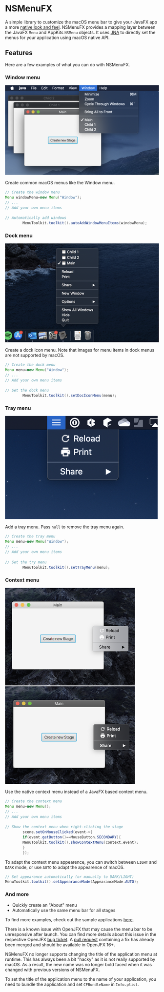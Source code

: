 # NSMenuFX

A simple library to customize the macOS menu bar to give your JavaFX app a
more [native look and feel](https://developer.apple.com/library/mac/documentation/UserExperience/Conceptual/OSXHIGuidelines/MenuBarMenus.html).
NSMenuFX provides a mapping layer between the JavaFX `Menu` and AppKits `NSMenu` objects. It
uses [JNA](https://github.com/java-native-access/jna) to directly set the menus for your application using macOS native
API.

## Features

Here are a few examples of what you can do with NSMenuFX.

### Window menu

![Custom App Menu Screenshot](window_menu.png)

Create common macOS menus like the Window menu.

```java
// Create the window menu
Menu windowMenu=new Menu("Window");
// ...
// Add your own menu items

// Automatically add windows
        MenuToolkit.toolkit().autoAddWindowMenuItems(windowMenu);
```

### Dock menu

![Custom App Menu Screenshot](dock_menu.png)

Create a dock icon menu. Note that images for menu items in dock menus are not supported by macOS.

```java
// Create the dock menu
Menu menu=new Menu("Window");
// ...
// Add your own menu items

// Set the dock menu
        MenuToolkit.toolkit().setDocIconMenu(menu);
```

### Tray menu

![Custom App Menu Screenshot](tray_menu.png)

Add a tray menu. Pass `null` to remove the tray menu again.

```java
// Create the tray menu
Menu menu=new Menu("Window");
// ...
// Add your own menu items

// Set the try menu
        MenuToolkit.toolkit().setTrayMenu(menu);
```

### Context menu

![Custom App Menu Screenshot](context_light.png)
![Custom App Menu Screenshot](context_dark.png)

Use the native context menu instead of a JavaFX based context menu.

```java
// Create the context menu
Menu menu=new Menu();
// ...
// Add your own menu items

// Show the context menu when right-clicking the stage
        scene.setOnMouseClicked(event->{
        if(event.getButton()==MouseButton.SECONDARY){
        MenuToolkit.toolkit().showContextMenu(context,event);
        }
        });
```

To adapt the context menu appearence, you can switch between `LIGHT` and `DARK` mode, or use `AUTO` to adapt the
appearence of macOS.

```java
// Set appearance automatically (or manually to DARK/LIGHT)
MenuToolkit.toolkit().setAppearanceMode(AppearanceMode.AUTO);
```

### And more

* Quickly create an "About" menu
* Automatically use the same menu bar for all stages

To find more examples, check out the sample
applications [here](https://github.com/0x4a616e/NSMenuFX/tree/master/samples/src/main/java/de/jangassen/nsmenufx/samples).

There is a known issue with OpenJFX that may cause the menu bar to be unresponsive after launch. You can find more
details about this issue in the respective OpenJFX [bug ticket](https://bugs.openjdk.java.net/browse/JDK-8233678). A
[pull request](https://github.com/openjdk/jfx/pull/361) containing a fix has already been merged and should be available
in OpenJFX 16+.

NSMenuFX no longer supports changing the title of the application menu at
runtime. This has always been a bit "hacky" as it is not really supported
by macOS. As a result, the new name was no longer bold faced when it was
changed with previous versions of NSMenuFX.

To set the title of the application menu to the name of your application,
you need to bundle the application and set `CFBundleName` in `Info.plist`.

